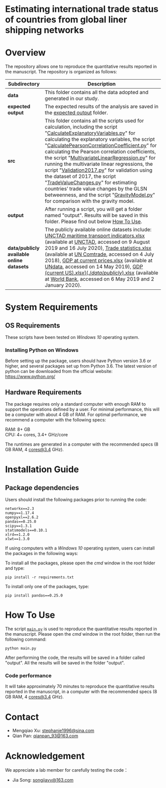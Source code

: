 # Estimating international trade status of countries from global liner shipping networks

# Overview

The repository allows one to reproduce the quantitative results reported in the manuscript. The repository is organized as follows:

| Subdirectory | Description |
| --- | --- |
| **data** | This folder contains all the data adopted and generated in our study. |
| **expected output** | The expected results of the analysis are saved in the [expected output](./expected%20output) folder. |
| **src** | This folder contains all the scripts used for calculation, including the script "[CalculateExplanatoryVariables.py](./src/CalculateExplanatoryVariables.py)" for calculating the explanatory variables, the script "[CalculatePearsonCorrelationCoefficient.py](./src/CalculatePearsonCorrelationCoefficient.py)" for calculating the Pearson correlation coefficients, the script "[MultivariateLinearRegression.py](./src/MultivariateLinearRegression.py)" for running the multivariate linear regressions, the script "[Validation2017.py](./src/Validation2017.py)" for validation using the dataset of 2017, the script "[TradeValueChanges.py](./src/TradeValueChanges.py)" for estimating countries’ trade value changes by the GLSN betweenness, and the script "[GravityModel.py](./src/GravityModel.py)" for comparison with the gravity model. |
| **output** | After running a script, you will get a folder named "output". Results will be saved in this folder. Please find out below [How To Use](#How-To-Use). |
| **data/publicly available online datasets** | The publicly available online datasets include: [UNCTAD maritime transport indicators.xlsx](./data/publicly%20available%20online%20datasets/UNCTAD%20maritime%20transport%20indicators.xlsx) (available at [UNCTAD](https://unctadstat.unctad.org/wds/ReportFolders/reportFolders.aspx), accessed on 9 August 2019 and 16 July 2020), [Trade statistics.xlsx](./data/publicly%20available%20online%20datasets/Trade%20statistics.xlsx) (available at [UN Comtrade](https://comtrade.un.org/data/), accessed on 4 July 2018), [GDP at current prices.xlsx](./data/publicly%20available%20online%20datasets/GDP%20at%20current%20prices.xlsx) (available at [UNdata](https://data.un.org/), accessed on 14 May 2019), [GDP (current US$).xlsx](./data/publicly%20available%20online%20datasets/GDP%20(current%20US%24).xlsx) (available at [World Bank](https://data.worldbank.org/), accessed on 6 May 2019), and [Merchandise imports and exports (current US$).xlsx](./data/publicly%20available%20online%20datasets/Merchandise%20imports%20and%20exports%20(current%20US%24).xlsx) (available at [World Bank](https://data.worldbank.org/), accessed on 6 May 2019 and 2 January 2020). |

# System Requirements 

## OS Requirements

These scripts have been tested on *Windows 10* operating system.

### Installing Python on Windows

Before setting up the package, users should have Python version 3.6 or higher, and several packages set up from Python 3.6. The latest version of python can be downloaded from the official website: https://www.python.org/

## Hardware Requirements 

The package requires only a standard computer with enough RAM to support the operations defined by a user. For minimal performance, this will be a computer with about 4 GB of RAM. For optimal performance, we recommend a computer with the following specs:

RAM: 8+ GB  
CPU: 4+ cores, 3.4+ GHz/core

The runtimes are generated in a computer with the recommended specs (8 GB RAM, 4 cores@3.4 GHz).

# Installation Guide

## Package dependencies

Users should install the following packages prior to running the code:

```
networkx==2.3
numpy==1.17.4
openpyxl==2.6.2
pandas==0.25.0
scipy==1.3.1
statsmodels==0.10.1
xlrd==1.2.0
xlwt==1.3.0
```

If using computers with a *Windows 10* operating system, users can install the packages in the following ways:

To install all the packages, please open the *cmd* window in the root folder and type:

```
pip install -r requirements.txt
```

To install only one of the packages, type:

```
pip install pandas==0.25.0
```

# How To Use

The script [`main.py`](main.py) is used to reproduce the quantitative results reported in the manuscript. Please open the *cmd* window in the root folder, then run the following command:

```
python main.py
```

After performing the code, the results will be saved in a folder called "output". All the results will be saved in the folder "output".

### Code performance

It will take approximately 70 minutes to reproduce the quantitative results reported in the manuscript, in a computer with the recommended specs (8 GB RAM, 4 cores@3.4 GHz).

# Contact

* Mengqiao Xu: <stephanie1996@sina.com>
* Qian Pan: <qianpan_93@163.com>

# Acknowledgement

We appreciate a lab member for carefully testing the code：

- Jia Song: <songjiavv@163.com>
